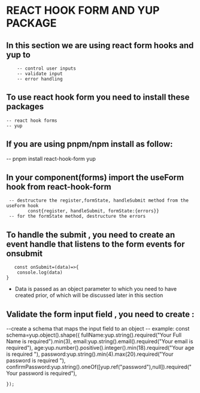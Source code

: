 # REACT HOOK FORM AND YUP PACKAGE 

## In this section we are using react form hooks and yup to 
        -- control user inputs 
        -- validate input 
        -- error handling

## To use react hook form you need to install these packages
    -- react hook forms
    -- yup

## If you are using pnpm/npm install as follow:
  -- pnpm install react-hook-form yup


## In your component(forms) import the useForm hook from react-hook-form
     -- destructure the register,formState, handleSubmit method from the useForm hook
            const{register, handleSubmit, formState:{errors}}
     -- for the formState method, destructure the errors 
##  To  handle the submit , you need to create an event handle that listens to the form events for onsubmit 
       const onSubmit=(data)=>{
        console.log(data)
    }
   * Data is passed as an object  parameter to which you need to have created prior, of which will be discussed later in this section
##  Validate the form input field , you need to create :
   --create a schema that maps the input field to an object 
 -- example:
       const schema=yup.object().shape({
        fullName:yup.string().required("Your Full Name is required").min(3),
        email:yup.string().email().required("Your email is required"),
        age:yup.number().positive().integer().min(18).required("Your age is required "),
        password:yup.string().min(4).max(20).required("Your password is required  "),
        confirmPassword:yup.string().oneOf([yup.ref("password"),null]).required("Your password is required"),

    });
